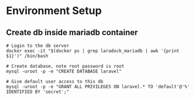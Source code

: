 # Environment Setup
## Create db inside mariadb container
```
# Login to the db server
docker exec -it "$(docker ps | grep laradock_mariadb | awk '{print $1}')" /bin/bash

# Create database, note root password is root 
mysql -uroot -p -e "CREATE DATABASE laravel"

# Give default user access to this db
mysql -uroot -p -e "GRANT ALL PRIVILEGES ON laravel.* TO 'default'@'%' IDENTIFIED BY 'secret';"

```

